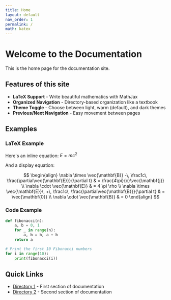 ```yaml
---
title: Home
layout: default
nav_order: 1
permalink: /
math: katex
---
```


# Welcome to the Documentation

This is the home page for the documentation site.

## Features of this site

* **LaTeX Support** - Write beautiful mathematics with MathJax
* **Organized Navigation** - Directory-based organization like a textbook
* **Theme Toggle** - Choose between light, warm (default), and dark themes
* **Previous/Next Navigation** - Easy movement between pages

## Examples

### LaTeX Example

Here's an inline equation: $E = mc^2$

And a display equation:

$$
\begin{align}
\nabla \times \vec{\mathbf{B}} -\, \frac1c\, \frac{\partial\vec{\mathbf{E}}}{\partial t} & = \frac{4\pi}{c}\vec{\mathbf{j}} \\
\nabla \cdot \vec{\mathbf{E}} & = 4 \pi \rho \\
\nabla \times \vec{\mathbf{E}}\, +\, \frac1c\, \frac{\partial\vec{\mathbf{B}}}{\partial t} & = \vec{\mathbf{0}} \\
\nabla \cdot \vec{\mathbf{B}} & = 0
\end{align}
$$

### Code Example

```python
def fibonacci(n):
    a, b = 0, 1
    for _ in range(n):
        a, b = b, a + b
    return a

# Print the first 10 Fibonacci numbers
for i in range(10):
    print(fibonacci(i))
```

## Quick Links

* [Directory 1](dir1/) - First section of documentation
* [Directory 2](dir2/) - Second section of documentation
